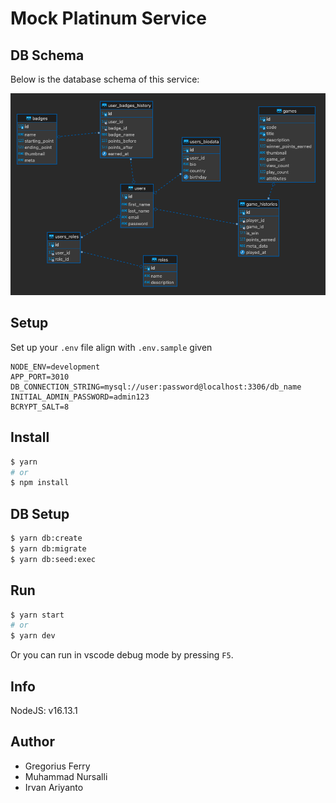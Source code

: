 # Mock Platinum Service

## DB Schema
Below is the database schema of this service:

![](./dbschema.png)

## Setup
Set up your `.env` file align with `.env.sample` given

```.env
NODE_ENV=development
APP_PORT=3010
DB_CONNECTION_STRING=mysql://user:password@localhost:3306/db_name
INITIAL_ADMIN_PASSWORD=admin123
BCRYPT_SALT=8
```

## Install
```sh
$ yarn 
# or
$ npm install
```

## DB Setup

```sh
$ yarn db:create
$ yarn db:migrate
$ yarn db:seed:exec
```

## Run

```sh
$ yarn start
# or
$ yarn dev
```

Or you can run in vscode debug mode by pressing `F5`.

## Info

NodeJS: v16.13.1

## Author

- Gregorius Ferry
- Muhammad Nursalli
- Irvan Ariyanto 
